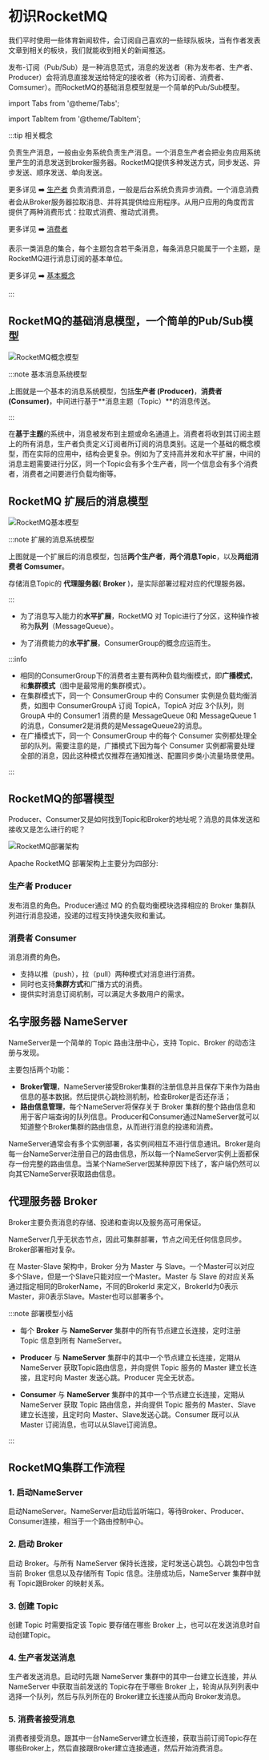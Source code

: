 # 初识RocketMQ

我们平时使用一些体育新闻软件，会订阅自己喜欢的一些球队板块，当有作者发表文章到相关的板块，我们就能收到相关的新闻推送。

发布-订阅（Pub/Sub）是一种消息范式，消息的发送者（称为发布者、生产者、Producer）会将消息直接发送给特定的接收者（称为订阅者、消费者、Comsumer）。而RocketMQ的基础消息模型就是一个简单的Pub/Sub模型。

import Tabs from '@theme/Tabs';

import TabItem from '@theme/TabItem';

:::tip 相关概念

<Tabs>
  <TabItem value="生产者" label="生产者" default>
   负责生产消息，一般由业务系统负责生产消息。一个消息生产者会把业务应用系统里产生的消息发送到broker服务器。RocketMQ提供多种发送方式，同步发送、异步发送、顺序发送、单向发送。

更多详见  ➡️ [生产者](../02-producer/01concept1.md)
  </TabItem>
  <TabItem value="消费者" label="消费者">
 负责消费消息，一般是后台系统负责异步消费。一个消息消费者会从Broker服务器拉取消息、并将其提供给应用程序。从用户应用的角度而言提供了两种消费形式：拉取式消费、推动式消费。

更多详见  ➡️ [消费者](../03-consumer/01concept2.md)

  </TabItem>
  <TabItem value="消息主题" label="主题">
  表示一类消息的集合，每个主题包含若干条消息，每条消息只能属于一个主题，是RocketMQ进行消息订阅的基本单位。

更多详见  ➡️ [基本概念](../02-producer/01concept1.md)

  </TabItem>
</Tabs>

:::


## RocketMQ的基础消息模型，一个简单的Pub/Sub模型

![RocketMQ概念模型](../picture/RocketMQ概念模型.png)





:::note 基本消息系统模型

上图就是一个基本的消息系统模型，包括**生产者 (Producer)**，**消费者 (Consumer)**，中间进行基于**消息主题（Topic）**的消息传送。

:::

在**基于主题**的系统中，消息被发布到主题或命名通道上。消费者将收到其订阅主题上的所有消息，生产者负责定义订阅者所订阅的消息类别。这是一个基础的概念模型，而在实际的应用中，结构会更复杂。例如为了支持高并发和水平扩展，中间的消息主题需要进行分区，同一个Topic会有多个生产者，同一个信息会有多个消费者，消费者之间要进行负载均衡等。





## RocketMQ 扩展后的消息模型



![RocketMQ基本模型](../picture/RocketMQ基本模型.png)



:::note 扩展的消息系统模型

上图就是一个扩展后的消息模型，包括**两个生产者**，**两个消息Topic**，以及**两组消费者 Comsumer**。

存储消息Topic的 **代理服务器**( **Broker** )，是实际部署过程对应的代理服务器。

:::

- 为了消息写入能力的**水平扩展**，RocketMQ 对 Topic进行了分区，这种操作被称为**队列**（MessageQueue）。

- 为了消费能力的**水平扩展**，ConsumerGroup的概念应运而生。

:::info

- 相同的ConsumerGroup下的消费者主要有两种负载均衡模式，即**广播模式**，和**集群模式**（图中是最常用的集群模式）。
- 在集群模式下，同一个 ConsumerGroup 中的 Consumer 实例是负载均衡消费，如图中 ConsumerGroupA 订阅 TopicA，TopicA 对应 3个队列，则 GroupA 中的 Consumer1 消费的是 MessageQueue 0和 MessageQueue 1的消息，Consumer2是消费的是MessageQueue2的消息。
- 在广播模式下，同一个 ConsumerGroup 中的每个 Consumer 实例都处理全部的队列。需要注意的是，广播模式下因为每个 Consumer 实例都需要处理全部的消息，因此这种模式仅推荐在通知推送、配置同步类小流量场景使用。

:::

## RocketMQ的部署模型

Producer、Consumer又是如何找到Topic和Broker的地址呢？消息的具体发送和接收又是怎么进行的呢？

![RocketMQ部署架构](../picture/RocketMQ部署架构.png)

Apache RocketMQ 部署架构上主要分为四部分:

### 生产者 Producer

发布消息的角色。Producer通过 MQ 的负载均衡模块选择相应的 Broker 集群队列进行消息投递，投递的过程支持快速失败和重试。

### **消费者 Consumer**

消息消费的角色。

- 支持以推（push），拉（pull）两种模式对消息进行消费。
- 同时也支持**集群方式**和广播方式的消费。
- 提供实时消息订阅机制，可以满足大多数用户的需求。

## 名字服务器 **NameServer**

NameServer是一个简单的 Topic 路由注册中心，支持 Topic、Broker 的动态注册与发现。

主要包括两个功能：

- **Broker管理**，NameServer接受Broker集群的注册信息并且保存下来作为路由信息的基本数据。然后提供心跳检测机制，检查Broker是否还存活；
- **路由信息管理**，每个NameServer将保存关于 Broker 集群的整个路由信息和用于客户端查询的队列信息。Producer和Consumer通过NameServer就可以知道整个Broker集群的路由信息，从而进行消息的投递和消费。

NameServer通常会有多个实例部署，各实例间相互不进行信息通讯。Broker是向每一台NameServer注册自己的路由信息，所以每一个NameServer实例上面都保存一份完整的路由信息。当某个NameServer因某种原因下线了，客户端仍然可以向其它NameServer获取路由信息。

## 代理服务器 Broker

Broker主要负责消息的存储、投递和查询以及服务高可用保证。

NameServer几乎无状态节点，因此可集群部署，节点之间无任何信息同步。Broker部署相对复杂。

在 Master-Slave 架构中，Broker 分为 Master 与 Slave。一个Master可以对应多个Slave，但是一个Slave只能对应一个Master。Master 与 Slave 的对应关系通过指定相同的BrokerName，不同的BrokerId 来定义，BrokerId为0表示Master，非0表示Slave。Master也可以部署多个。



:::note 部署模型小结

- 每个 **Broker** 与 **NameServer** 集群中的所有节点建立长连接，定时注册 Topic 信息到所有 NameServer。

- **Producer** 与 **NameServer** 集群中的其中一个节点建立长连接，定期从 NameServer 获取Topic路由信息，并向提供 Topic  服务的 Master 建立长连接，且定时向 Master 发送心跳。Producer 完全无状态。
- **Consumer** 与 **NameServer** 集群中的其中一个节点建立长连接，定期从 NameServer 获取 Topic 路由信息，并向提供 Topic 服务的 Master、Slave 建立长连接，且定时向 Master、Slave发送心跳。Consumer 既可以从 Master 订阅消息，也可以从Slave订阅消息。

:::

## RocketMQ集群工作流程

### 1. 启动NameServer

启动NameServer。NameServer启动后监听端口，等待Broker、Producer、Consumer连接，相当于一个路由控制中心。

### 2. 启动 Broker

启动 Broker。与所有 NameServer 保持长连接，定时发送心跳包。心跳包中包含当前 Broker 信息以及存储所有 Topic 信息。注册成功后，NameServer 集群中就有 Topic跟Broker 的映射关系。

### 3. 创建 Topic

创建 Topic 时需要指定该 Topic 要存储在哪些 Broker 上，也可以在发送消息时自动创建Topic。

### 4. 生产者发送消息

生产者发送消息。启动时先跟  NameServer 集群中的其中一台建立长连接，并从 NameServer 中获取当前发送的 Topic存在于哪些 Broker 上，轮询从队列列表中选择一个队列，然后与队列所在的 Broker建立长连接从而向  Broker发消息。

### 5. 消费者接受消息

消费者接受消息。跟其中一台NameServer建立长连接，获取当前订阅Topic存在哪些Broker上，然后直接跟Broker建立连接通道，然后开始消费消息。
